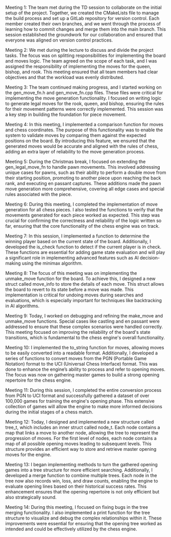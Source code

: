 Meeting 1: The team met during the TD session to collaborate on the initial setup of the project. Together, we created the CMakeLists file to manage the build process and set up a GitLab repository for version control. Each member created their own branches, and we went through the process of learning how to commit changes and merge them into the main branch. This session established the groundwork for our collaboration and ensured that everyone was aligned on version control practices.

Meeting 2: We met during the lecture to discuss and divide the project tasks. The focus was on splitting responsibilities for implementing the board and moves logic. The team agreed on the scope of each task, and I was assigned the responsibility of implementing the moves for the queen, bishop, and rook. This meeting ensured that all team members had clear objectives and that the workload was evenly distributed.

Meeting 3: The team continued making progress, and I started working on the gen_move_fn.h and gen_move_fn.cpp files. These files were critical for implementing the move generation functionality. I focused on writing logic to generate legal moves for the rook, queen, and bishop, ensuring the rules for their movement patterns were correctly implemented. This session was a key step in building the foundation for piece movement.

Meeting 4: In this meeting, I implemented a comparison function for moves and chess coordinates. The purpose of this functionality was to enable the system to validate moves by comparing them against the expected positions on the board. By introducing this feature, we ensured that the generated moves would be accurate and aligned with the rules of chess, adding an extra layer of reliability to the move generation process.

Meeting 5: During the Christmas break, I focused on extending the gen_legal_move_fn to handle pawn movements. This involved addressing unique cases for pawns, such as their ability to perform a double move from their starting position, promoting to another piece upon reaching the back rank, and executing en passant captures. These additions made the pawn move generation more comprehensive, covering all edge cases and special rules associated with the piece.

Meeting 6: During this meeting, I completed the implementation of move generation for all chess pieces. I also tested the functions to verify that the movements generated for each piece worked as expected. This step was crucial for confirming the correctness and reliability of the logic written so far, ensuring that the core functionality of the chess engine was on track.

Meeting 7: In this session, I implemented a function to determine the winning player based on the current state of the board. Additionally, I developed the is_check function to detect if the current player is in check. These functions are essential for adding game state evaluation and will play a significant role in implementing advanced features such as AI decision-making using the minimax algorithm.

Meeting 8: The focus of this meeting was on implementing the unmake_move function for the board. To achieve this, I designed a new struct called move_info to store the details of each move. This struct allows the board to revert to its state before a move was made. This implementation is critical for undoing moves during searches and evaluations, which is especially important for techniques like backtracking in AI algorithms.

Meeting 9: Today, I worked on debugging and refining the make_move and unmake_move functions. Special cases like castling and en passant were addressed to ensure that these complex scenarios were handled correctly. This meeting focused on improving the reliability of the board's state transitions, which is fundamental to the chess engine's overall functionality.

Meeting 10: I implemented the to_string function for moves, allowing moves to be easily converted into a readable format. Additionally, I developed a series of functions to convert moves from the PGN (Portable Game Notation) format to the UCI (Universal Chess Interface) format. This was done to enhance the engine’s ability to process and refer to opening moves. The focus was now on gathering master games to build a strong opening repertoire for the chess engine.

Meeting 11: During this session, I completed the entire conversion process from PGN to UCI format and successfully gathered a dataset of over 100,000 games for training the engine's opening phase. This extensive collection of games will allow the engine to make more informed decisions during the initial stages of a chess match.

Meeting 12: Today, I designed and implemented a new structure called tree_t, which includes an inner struct called node_t. Each node contains a map that links a move to another node, allowing the tree to represent the progression of moves. For the first level of nodes, each node contains a map of all possible opening moves leading to subsequent levels. This structure provides an efficient way to store and retrieve master opening moves for the engine.

Meeting 13: I began implementing methods to turn the gathered opening games into a tree structure for more efficient searching. Additionally, I developed a merge function to combine multiple trees. Each node in the tree now also records win, loss, and draw counts, enabling the engine to evaluate opening lines based on their historical success rates. This enhancement ensures that the opening repertoire is not only efficient but also strategically sound.

Meeting 14: During this meeting, I focused on fixing bugs in the tree merging functionality. I also implemented a print function for the tree structure to visualize and debug the complex relationships within it. These improvements were essential for ensuring that the opening tree worked as intended and could be effectively utilized by the chess engine.
